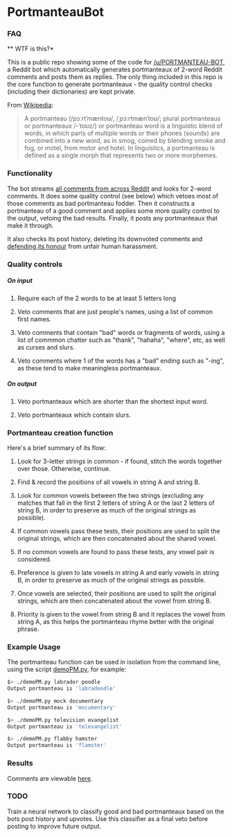 # PortmanteauBot

### FAQ

** WTF is this?*

This is a public repo showing some of the code for [/u/PORTMANTEAU-BOT](www.reddit.com/u/PORTMANTEAU-BOT), a Reddit bot which automatically generates portmanteaux of 2-word Reddit comments and posts them as replies. The only thing included in this repo is the core function to generate portmanteaux - the quality control checks (including their dictionaries) are kept private.

From [Wikipedia](https://en.wikipedia.org/wiki/Portmanteau):

> A portmanteau (/pɔːrtˈmæntoʊ/, /ˌpɔːrtmænˈtoʊ/; plural portmanteaus or portmanteaux /-ˈtoʊz/) or portmanteau word is a linguistic blend of words, in which parts of multiple words or their phones (sounds) are combined into a new word, as in smog, coined by blending smoke and fog, or motel, from motor and hotel. In linguistics, a portmanteau is defined as a single morph that represents two or more morphemes.

### Functionality

The bot streams [all comments from across Reddit](https://www.reddit.com/r/all/comments/) and looks for 2-word comments. It does some quality control (see below) which vetoes most of those comments as bad portmanteau fodder. Then it constructs a portmanteau of a good comment and applies some more quality control to the output, vetoing the bad results. Finally, it posts any portmanteaux that make it through.

It also checks its post history, deleting its downvoted comments and [defending its honour](https://www.reddit.com/r/movies/comments/7383ja/new_actors_who_will_become_big_in_the_next_510/dnokcd4/?context=3) from unfair human harassment.


### Quality controls

##### On input

1. Require each of the 2 words to be at least 5 letters long

2. Veto comments that are just people's names, using a list of common first names.

3. Veto comments that contain "bad" words or fragments of words, using a list of commmon chatter such as "thank", "hahaha", "where", etc, as well as curses and slurs.

4. Veto comments where 1 of the words has a "bad" ending such as "-ing", as these tend to make meaningless portmanteaux.

##### On output

1. Veto portmanteaux which are shorter than the shortest input word.

2. Veto portmanteaux which contain slurs.


### Portmanteau creation function

Here's a brief summary of its flow:

1. Look for 3-letter strings in common - if found, stitch the words together over those. Otherwise, continue.

2. Find & record the positions of all vowels in string A and string B.

3. Look for common vowels between the two strings (excluding any matches that fall in the first 2 letters of string A or the last 2 letters of string B, in order to preserve as much of the original strings as possible).

4. If common vowels pass these tests, their positions are used to split the original strings, which are then concatenated about the shared vowel.

5. If no common vowels are found to pass these tests, any vowel pair is considered.

6. Preference is given to late vowels in string A and early vowels in string B, in order to preserve as much of the original strings as possible.

7. Once vowels are selected, their positions are used to split the original strings, which are then concatenated about the vowel from string B.

8. Priority is given to the vowel from string B and it replaces the vowel from string A, as this helps the portmanteau rhyme better with the original phrase.


### Example Usage

The portmanteau function can be used in isolation from the command line, using the script [demoPM.py](demoPM.py), for example:

```bash
$> ./demoPM.py labrador poodle
Output portmanteau is 'labradoodle'
```

```bash
$> ./demoPM.py mock documentary
Output portmanteau is 'mocumentary'
```

```bash
$> ./demoPM.py television evangelist
Output portmanteau is 'televangelist'
```

```bash
$> ./demoPM.py flabby hamster
Output portmanteau is 'flamster'
```


### Results

Comments are viewable [here](https://www.reddit.com/user/PORTMANTEAU-BOT/comments).


### TODO

Train a neural network to classify good and bad portmanteaux based on the bots post history and upvotes. Use this classifier as a final veto before posting to improve future output.
